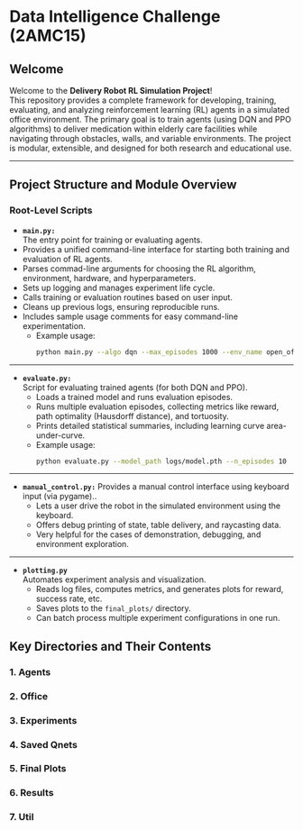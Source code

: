 # Data Intelligence Challenge (2AMC15)

## Welcome

Welcome to the **Delivery Robot RL Simulation Project**!  
This repository provides a complete framework for developing, training, evaluating, and analyzing reinforcement learning (RL) agents in a simulated office environment. The primary goal is to train agents (using DQN and PPO algorithms) to deliver medication within elderly care facilities while navigating through obstacles, walls, and variable environments. The project is modular, extensible, and designed for both research and educational use.

---

## Project Structure and Module Overview

### **Root-Level Scripts**
- **`main.py:`**  
The entry point for training or evaluating agents.
- Provides a unified command-line interface for starting both training and evaluation of RL agents.
- Parses commad-line arguments for choosing the RL algorithm, environment, hardware, and hyperparameters.
- Sets up logging and manages experiment life cycle.
- Calls training or evaluation routines based on user input.
- Cleans up previous logs, ensuring reproducible runs.
- Includes sample usage comments for easy command-line experimentation.
  - Example usage:
    ```sh
    python main.py --algo dqn --max_episodes 1000 --env_name open_office_simple --device cuda
    ```

---

- **`evaluate.py:`**  
Script for evaluating trained agents (for both DQN and PPO).
  - Loads a trained model and runs evaluation episodes.
  - Runs multiple evaluation episodes, collecting metrics like reward, path optimality (Hausdorff distance), and tortuosity.
  - Prints detailed statistical summaries, including learning curve area-under-curve.
  - Example usage:
    ```sh
    python evaluate.py --model_path logs/model.pth --n_episodes 10
    ```

---

- **`manual_control.py:`**
Provides a manual control interface using keyboard input (via pygame)..  
  - Lets a user drive the robot in the simulated environment using the keyboard.
  - Offers debug printing of state, table delivery, and raycasting data.
  - Very helpful for the cases of demonstration, debugging, and environment exploration.

---

- **`plotting.py`**  
Automates experiment analysis and visualization.
  - Reads log files, computes metrics, and generates plots for reward, success rate, etc.
  - Saves plots to the `final_plots/` directory.
  - Can batch process multiple experiment configurations in one run.


## **Key Directories and Their Contents**

### 1. **Agents**

### 2. **Office**

### 3. **Experiments**

### 4. **Saved Qnets**  

### 5. **Final Plots**  

### 6. **Results**  

### 7. **Util**